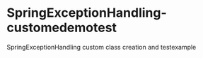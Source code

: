 # SpringExceptionHandling-customedemotest
SpringExceptionHandling custom class creation and testexample
